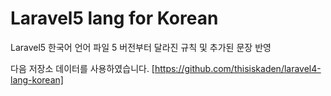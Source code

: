 # Laravel5 lang for Korean
Laravel5 한국어 언어 파일
5 버전부터 달라진 규칙 및 추가된 문장 반영

다음 저장소 데이터를 사용하였습니다.
[https://github.com/thisiskaden/laravel4-lang-korean]